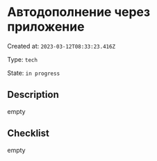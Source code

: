 # Автодополнение через приложение

Created at: `2023-03-12T08:33:23.416Z`

Type: `tech`

State: `in progress`

## Description
empty

## Checklist
empty
